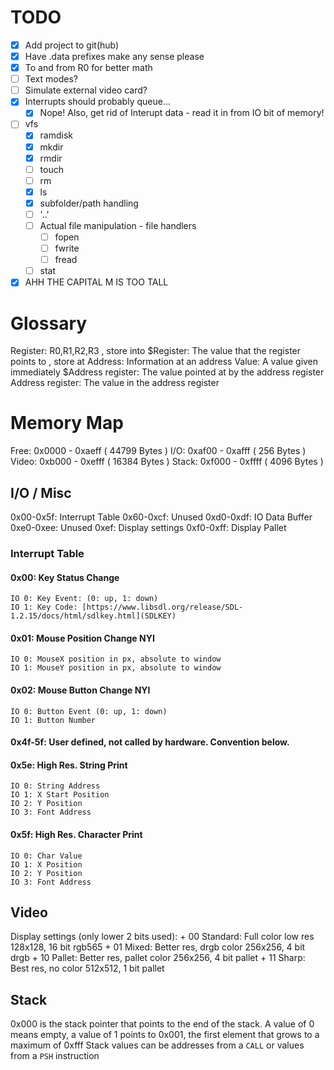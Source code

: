 # TODO
+ [x] Add project to git(hub)
+ [x] Have .data prefixes make any sense please
+ [x] To and from R0 for better math
+ [ ] Text modes?
+ [ ] Simulate external video card?
+ [x] Interrupts should probably queue...
	+ [x] Nope! Also, get rid of Interupt data - read it in from IO bit of memory!
+ [ ] vfs
	+ [x] ramdisk
	+ [x] mkdir
	+ [x] rmdir
	+ [ ] touch
	+ [ ] rm
	+ [x] ls
	+ [x] subfolder/path handling
	+ [ ] '..'
	+ [ ] Actual file manipulation - file handlers
		+ [ ] fopen
		+ [ ] fwrite
		+ [ ] fread
	+ [ ] stat
+ [x] AHH THE CAPITAL M IS TOO TALL

# Glossary
Register:           R0,R1,R2,R3                             , store into
\$Register:          The value that the register points to   , store at
Address:            Information at an address
Value:              A value given immediately
\$Address register:  The value pointed at by the address register
Address register:   The value in the address register

# Memory Map
Free:  0x0000 - 0xaeff ( 44799 Bytes )
I/O:   0xaf00 - 0xafff (   256 Bytes )
Video: 0xb000 - 0xefff ( 16384 Bytes )
Stack: 0xf000 - 0xffff (  4096 Bytes )

## I/O / Misc
0x00-0x5f: Interrupt Table
0x60-0xcf: Unused
0xd0-0xdf: IO Data Buffer
0xe0-0xee: Unused
0xef: Display settings
0xf0-0xff: Display Pallet

### Interrupt Table
#### 0x00: Key Status Change
	IO 0: Key Event: (0: up, 1: down)
	IO 1: Key Code: [https://www.libsdl.org/release/SDL-1.2.15/docs/html/sdlkey.html](SDLKEY)
#### 0x01: Mouse Position Change                 NYI
	IO 0: MouseX position in px, absolute to window
	IO 1: MouseY position in px, absolute to window
#### 0x02: Mouse Button Change                   NYI
	IO 0: Button Event (0: up, 1: down)
	IO 1: Button Number
#### 0x4f-5f: User defined, not called by hardware. Convention below.
#### 0x5e: High Res. String Print
	IO 0: String Address
	IO 1: X Start Position
	IO 2: Y Position
	IO 3: Font Address
#### 0x5f: High Res. Character Print
	IO 0: Char Value
	IO 1: X Position
	IO 2: Y Position
	IO 3: Font Address
## Video
Display settings (only lower 2 bits used):
    + 00 Standard: Full color low res       128x128, 16 bit rgb565
    + 01 Mixed: Better res, drgb color      256x256,  4 bit drgb
    + 10 Pallet: Better res, pallet color   256x256,  4 bit pallet
    + 11 Sharp: Best res, no color          512x512,  1 bit pallet
## Stack
0x000 is the stack pointer that points to the end of the stack. A value of 0 means empty, a value of 1 points to
0x001, the first element that grows to a maximum of 0xfff
Stack values can be addresses from a `CALL` or values from a `PSH` instruction